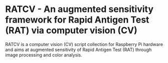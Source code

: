 # RATCV - An augmented sensitivity framework for Rapid Antigen Test (RAT) via computer vision (CV)
RATCV is a computer vision (CV) script collection for Raspberry Pi hardware and aims at augmented sensitivity of Rapid Antigen Test (RAT) through image processing and color analysis.

